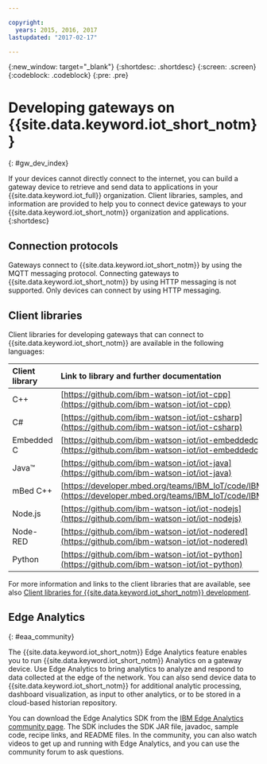 ```yaml
---

copyright:
  years: 2015, 2016, 2017
lastupdated: "2017-02-17"

---
```


{:new_window: target="_blank"}
{:shortdesc: .shortdesc}
{:screen: .screen}
{:codeblock: .codeblock}
{:pre: .pre}

# Developing gateways on {{site.data.keyword.iot_short_notm}}
{: #gw_dev_index}

If your devices cannot directly connect to the internet, you can build a gateway device to retrieve and send data to applications in your {{site.data.keyword.iot_full}} organization. Client libraries, samples, and information are provided to help you to connect device gateways to your {{site.data.keyword.iot_short_notm}} organization and applications.
{:shortdesc}

## Connection protocols
Gateways connect to {{site.data.keyword.iot_short_notm}} by using the MQTT messaging protocol. Connecting gateways to {{site.data.keyword.iot_short_notm}} by using HTTP messaging is not supported. Only devices can connect by using HTTP messaging.

## Client libraries
Client libraries for developing gateways that can connect to {{site.data.keyword.iot_short_notm}} are available in the following languages:

|Client library |Link to library and further documentation
|:---|:---
|C++|[https://github.com/ibm-watson-iot/iot-cpp](https://github.com/ibm-watson-iot/iot-cpp)
|C#|[https://github.com/ibm-watson-iot/iot-csharp](https://github.com/ibm-watson-iot/iot-csharp)
|Embedded C| [https://github.com/ibm-watson-iot/iot-embeddedc](https://github.com/ibm-watson-iot/iot-embeddedc)
|Java™|[https://github.com/ibm-watson-iot/iot-java](https://github.com/ibm-watson-iot/iot-java)
|mBed C++|[https://developer.mbed.org/teams/IBM_IoT/code/IBMIoTF/](https://developer.mbed.org/teams/IBM_IoT/code/IBMIoTF/)
|Node.js|[https://github.com/ibm-watson-iot/iot-nodejs](https://github.com/ibm-watson-iot/iot-nodejs)
|Node-RED|[https://github.com/ibm-watson-iot/iot-nodered](https://github.com/ibm-watson-iot/iot-nodered)
|Python|[https://github.com/ibm-watson-iot/iot-python](https://github.com/ibm-watson-iot/iot-python)

For more information and links to the client libraries that are available, see also [Client libraries for {{site.data.keyword.iot_short_notm}} development](../iot_platform_client_lib.html).

## Edge Analytics
{: #eaa_community}

The {{site.data.keyword.iot_short_notm}} Edge Analytics feature enables you to run {{site.data.keyword.iot_short_notm}} Analytics on a gateway device. Use Edge Analytics to bring analytics to analyze and respond to data collected at the edge of the network. You can also send device data to {{site.data.keyword.iot_short_notm}} for additional analytic processing, dashboard visualization, as input to other analytics, or to be stored in a cloud-based historian repository.

You can download the Edge Analytics SDK from the [IBM Edge Analytics community page](https://www.ibm.com/developerworks/community/groups/service/html/communitystart?communityUuid=3df173af-0c21-4b9c-9fd1-e8e5561ef460&ftHelpTip=true). The SDK includes the SDK JAR file, javadoc, sample code, recipe links, and README files. In the community, you can also watch videos to get up and running with Edge Analytics, and you can use the community forum to ask questions.

